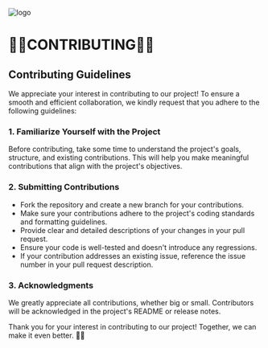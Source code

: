 ![logo](https://eliasdh.com/assets/media/images/logo-github.png)
# 💙🤍CONTRIBUTING🤍💙

## Contributing Guidelines

We appreciate your interest in contributing to our project! To ensure a smooth and efficient collaboration, we kindly request that you adhere to the following guidelines:

### 1. Familiarize Yourself with the Project

Before contributing, take some time to understand the project's goals, structure, and existing contributions. This will help you make meaningful contributions that align with the project's objectives.

### 2. Submitting Contributions

- Fork the repository and create a new branch for your contributions.
- Make sure your contributions adhere to the project's coding standards and formatting guidelines.
- Provide clear and detailed descriptions of your changes in your pull request.
- Ensure your code is well-tested and doesn't introduce any regressions.
- If your contribution addresses an existing issue, reference the issue number in your pull request description.

### 3. Acknowledgments

We greatly appreciate all contributions, whether big or small. Contributors will be acknowledged in the project's README or release notes.

Thank you for your interest in contributing to our project! Together, we can make it even better. 💙🤍